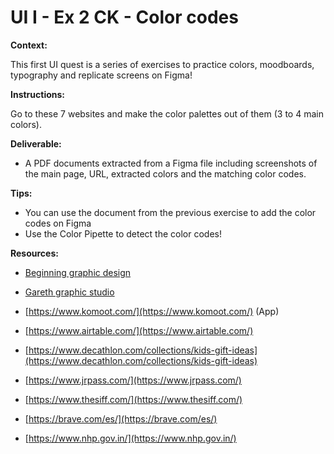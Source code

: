 # UI I - Ex 2 CK - Color codes

**Context:** 

This first UI quest is a series of exercises to practice colors, moodboards, typography and replicate screens on Figma!

**Instructions:** 

Go to these 7 websites and make the color palettes out of them (3 to 4 main colors). 

**Deliverable:** 

- A PDF documents extracted from a Figma file including screenshots of the main page, URL, extracted colors and the matching color codes.

**Tips:** 

- You can use the document from the previous exercise to add the color codes on Figma
- Use the Color Pipette to detect the color codes!

**Resources:** 

- [Beginning graphic design](https://edu.gcfglobal.org/en/beginning-graphic-design/)
- [Gareth graphic studio](https://www.youtube.com/c/GarethDavidStudio)

- [https://www.komoot.com/](https://www.komoot.com/) (App)
- [https://www.airtable.com/](https://www.airtable.com/)
- [https://www.decathlon.com/collections/kids-gift-ideas](https://www.decathlon.com/collections/kids-gift-ideas)
- [https://www.jrpass.com/](https://www.jrpass.com/)
- [https://www.thesiff.com/](https://www.thesiff.com/)
- [https://brave.com/es/](https://brave.com/es/)
- [https://www.nhp.gov.in/](https://www.nhp.gov.in/)